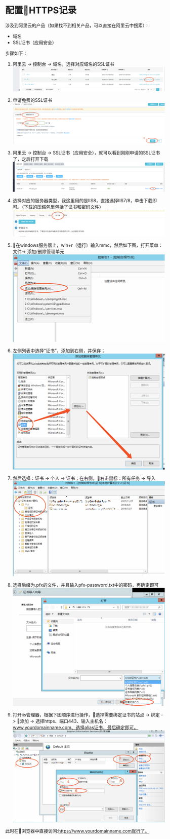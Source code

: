 # 配置HTTPS记录

涉及到阿里云的产品（如果找不到相关产品，可以直接在阿里云中搜索）：
- 域名
- SSL证书（应用安全）

步骤如下：

1. 阿里云 -> 控制台 -> 域名，选择对应域名的SSL证书
![1](images/https-01-domainlist.png)

2. 申请免费的SSL证书
![2](images/https-02-freesslapply.png)

3. 阿里云 -> 控制台 -> SSL证书（应用安全），就可以看到刚刚申请的SSL证书了，之后打开下载
![3](images/https-03-downssl.png)

4. 选择对应的服务器类型，我这里用的是IIS8，直接选择IIS7/8，单击下载即可。（下载的压缩包里包括了证书和密码文件）
![4](images/https-04-downsslserver.png)

5. 在windows服务器上，win+r（运行）输入mmc，然后如下图，打开菜单：文件-> 添加/删除管理单元
![5](images/https-05-servermmc.png)

6. 左侧列表中选择“证书”，添加到右侧，并保存；
![6](images/https-06-servermmcadd.png)

7. 然后选择：证书 -> 个人 -> 证书；在右侧，右击鼠标：所有任务 -> 导入
![7](images/https-07-servermmcconfig.png)

8. 选择后缀为.pfx的文件，并且输入pfx-password.txt中的密码，再确定即可
![8](images/https-08-pfx.png)

9. 打开iis管理器，根据下图顺序进行操作，选择需要绑定证书的站点 -> 绑定 -> 添加 -> 选择https、端口443、输入主机名：www.yourdomainname.com、选择alias证书，最后确定即可。
![9](images/https-09-iisconfig.png)

此时在浏览器中直接访问:https://www.yourdomainname.com就行了。